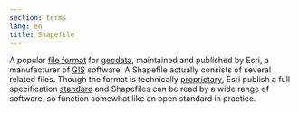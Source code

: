 ```yaml
---
section: terms
lang: en
title: Shapefile
---
```


A popular [file format](/glossary/en/terms/file-format/) for [geodata](/glossary/en/terms/geodata/), maintained and published by Esri, a manufacturer of [GIS](/glossary/en/terms/gis/) software. A Shapefile actually consists of several related files. Though the format is technically [proprietary](/glossary/en/terms/proprietary/), Esri publish a full specification [standard](/glossary/en/terms/standard/) and Shapefiles can be read by a wide range of software, so function somewhat like an open standard in practice.
